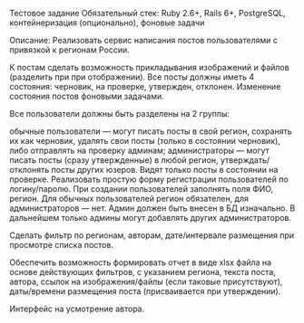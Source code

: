 Тестовое задание
Обязательный стек: Ruby 2.6+, Rails 6+, PostgreSQL, контейнеризация (опционально), фоновые задачи

Описание:
Реализовать сервис написания постов пользователями с привязкой к регионам России.

К постам сделать возможность прикладывания изображений и файлов (разделить при при отображении). Все посты должны иметь 4 состояния: черновик, на проверке, утвержден, отклонен. Изменение состояния постов фоновыми задачами.

Все пользователи должны быть разделены на 2 группы:

обычные пользователи — могут писать посты в свой регион, сохранять их как черновик, удалять свои посты (только в состоянии черновик), либо отправлять на проверку админам;
администраторы — могут писать посты (сразу утвержденные) в любой регион, утверждать/отклонять посты других юзеров. Видят только посты в состоянии на проверке.
Реализовать простую форму регистрации пользователей по логину/паролю. При создании пользователей заполнять поля ФИО, регион. Для обычных пользователей регион обязателен, для администраторов — нет. Админ должен быть внесен в БД изначально. В дальнейшем только админы могут добавлять других администраторов.

Сделать фильтр по регионам, авторам, дате/интервале размещения при просмотре списка постов.

Обеспечить возможность формировать отчет в виде xlsx файла на основе действующих фильтров, с указанием региона, текста поста, автора, ссылок на изображения/файлы (если таковые присутствуют), даты/времени размещения поста (присваивается при утверждении).

Интерфейс на усмотрение автора.
